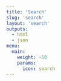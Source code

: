 ```yaml
---
title: 'Search'
slug: 'search'
layout: 'search'
outputs:
  - html
  - json
menu:
  main:
    weight: -50
    params:
      icon: search
---
```

